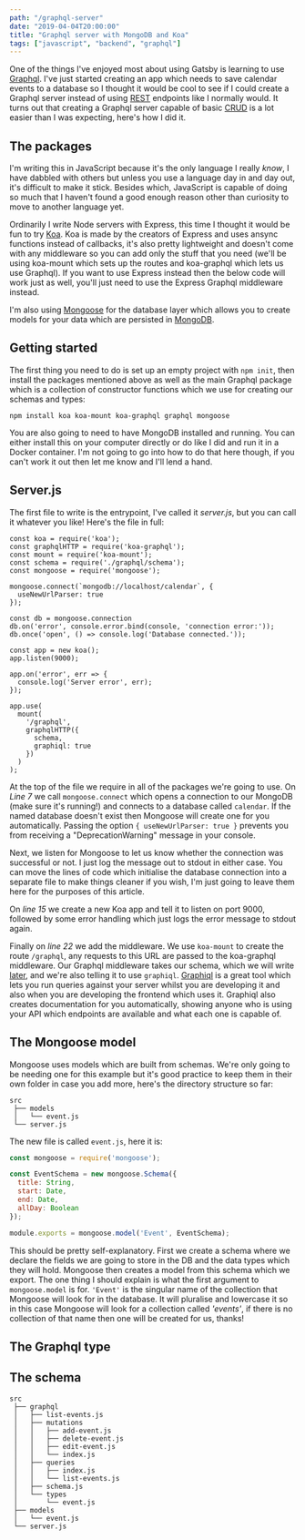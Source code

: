 ```yaml
---
path: "/graphql-server"
date: "2019-04-04T20:00:00"
title: "Graphql server with MongoDB and Koa"
tags: ["javascript", "backend", "graphql"]
---
```


One of the things I've enjoyed most about using Gatsby is learning to use [Graphql](https://graphql.org/). I've just started creating an app which needs to save calendar events to a database so I thought it would be cool to see if I could create a Graphql server instead of using [REST](https://en.wikipedia.org/wiki/Representational_state_transfer) endpoints like I normally would. It turns out that creating a Graphql server capable of basic [CRUD](https://en.wikipedia.org/wiki/Create,_read,_update_and_delete) is a lot easier than I was expecting, here's how I did it.

## The packages
I'm writing this in JavaScript because it's the only language I really *know*, I have dabbled with others but unless you use a language day in and day out, it's difficult to make it stick. Besides which, JavaScript is capable of doing so much that I haven't found a good enough reason other than curiosity to move to another language yet. 

Ordinarily I write Node servers with Express, this time I thought it would be fun to try [Koa](https://koajs.com/). Koa is made by the creators of Express and uses ansync functions instead of callbacks, it's also pretty lightweight and  doesn't come with any middleware so you can add only the stuff that you need (we'll be using koa-mount which sets up the routes and koa-graphql which lets us use Graphql). If you want to use Express instead then the below code will work just as well, you'll just need to use the Express Graphql middleware instead. 

I'm also using [Mongoose](https://mongoosejs.com/) for the database layer which allows you to create models for your data which are persisted in [MongoDB](https://www.mongodb.com/).

## Getting started
The first thing you need to do is set up an empty project with `npm init`, then install the packages mentioned above as well as the main Graphql package which is a collection of constructor functions which we use for creating our schemas and types:
```
npm install koa koa-mount koa-graphql graphql mongoose
```
You are also going to need to have MongoDB installed and running. You can either install this on your computer directly or do like I did and run it in a Docker container. I'm not going to go into how to do that here though, if you can't work it out then let me know and I'll lend a hand.

## Server.js
The first file to write is the entrypoint, I've called it _server.js_, but you can call it whatever you like! Here's the file in full:
```javascript{numberLines: true}
const koa = require('koa');
const graphqlHTTP = require('koa-graphql');
const mount = require('koa-mount');
const schema = require('./graphql/schema');
const mongoose = require('mongoose');

mongoose.connect(`mongodb://localhost/calendar`, {
  useNewUrlParser: true
});

const db = mongoose.connection
db.on('error', console.error.bind(console, 'connection error:'));
db.once('open', () => console.log('Database connected.'));

const app = new koa();
app.listen(9000);

app.on('error', err => {
  console.log('Server error', err);
});

app.use(
  mount(
    '/graphql',
    graphqlHTTP({
      schema,
      graphiql: true
    })
  )
);
```
At the top of the file we require in all of the packages we're going to use. On _Line 7_ we call `mongoose.connect` which opens a connection to our MongoDB (make sure it's running!) and connects to a database called `calendar`. If the named database doesn't exist then Mongoose will create one for you automatically. Passing the option `{ useNewUrlParser: true }` prevents you from receiving a "DeprecationWarning" message in your console.

Next, we listen for Mongoose to let us know whether the connection was successful or not. I just log the message out to stdout in either case. You can move the lines of code which initialise the database connection into a separate file to make things cleaner if you wish, I'm just going to leave them here for the purposes of this article.

On _line 15_ we create a new Koa app and tell it to listen on port 9000, followed by some error handling which just logs the error message to stdout again.

Finally on _line 22_ we add the middleware. We use `koa-mount` to create the route `/graphql`, any requests to this URL are passed to the koa-graphql middleware. Our Graphql middleware takes our schema, which we will write [later](#the-schema), and we're also telling it to use `graphiql`. [Graphiql](https://github.com/graphql/graphiql) is a great tool which lets you run queries against your server whilst you are developing it and also when you are developing the frontend which uses it. Graphiql also creates documentation for you automatically, showing anyone who is using your API which endpoints are available and what each one is capable of.

## The Mongoose model

Mongoose uses models which are built from schemas. We're only going to be needing one for this example but it's good practice to keep them in their own folder in case you add more, here's the directory structure so far:

```
src
 ├── models
 │   └── event.js
 └── server.js
```

The new file is called `event.js`, here it is:
```javascript
const mongoose = require('mongoose');

const EventSchema = new mongoose.Schema({
  title: String,
  start: Date,
  end: Date,
  allDay: Boolean
});

module.exports = mongoose.model('Event', EventSchema);
```
This should be pretty self-explanatory. First we create a schema where we declare the fields we are going to store in the DB and the data types which they will hold. Mongoose then creates a model from this schema which we export. The one thing I should explain is what the first argument to `mongoose.model` is for. `'Event'` is the singular name of the collection that Mongoose will look for in the database. It will pluralise and lowercase it so in this case Mongoose will look for a collection called _'events'_, if there is no collection of that name then one will be created for us, thanks!

## The Graphql type
## The schema

```
src
 ├── graphql
 │   ├── list-events.js
 │   ├── mutations
 │   │   ├── add-event.js
 │   │   ├── delete-event.js
 │   │   ├── edit-event.js
 │   │   └── index.js
 │   ├── queries
 │   │   ├── index.js
 │   │   └── list-events.js
 │   ├── schema.js
 │   └── types
 │       └── event.js
 ├── models
 │   └── event.js
 └── server.js
```
